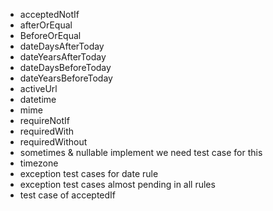 - acceptedNotIf
- afterOrEqual
- BeforeOrEqual
- dateDaysAfterToday
- dateYearsAfterToday
- dateDaysBeforeToday
- dateYearsBeforeToday
- activeUrl
- datetime
- mime
- requireNotIf
- requiredWith
- requiredWithout
- sometimes & nullable implement we need test case for this
- timezone
- exception test cases for date rule
- exception test cases almost pending in all rules
- test case of acceptedIf
